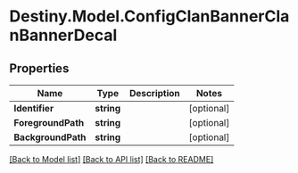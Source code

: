 # Destiny.Model.ConfigClanBannerClanBannerDecal

## Properties

Name | Type | Description | Notes
------------ | ------------- | ------------- | -------------
**Identifier** | **string** |  | [optional] 
**ForegroundPath** | **string** |  | [optional] 
**BackgroundPath** | **string** |  | [optional] 

[[Back to Model list]](../README.md#documentation-for-models) [[Back to API list]](../README.md#documentation-for-api-endpoints) [[Back to README]](../README.md)

